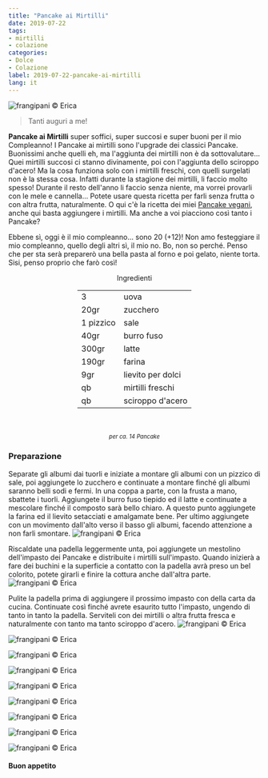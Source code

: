 ```yaml
---
title: "Pancake ai Mirtilli"
date: 2019-07-22
tags:
- mirtilli
- colazione
categories:
- Dolce
- Colazione
label: 2019-07-22-pancake-ai-mirtilli
lang: it 
---
```

![](header.jpeg "frangipani © Erica")

> Tanti auguri a me!

**Pancake ai Mirtilli** super soffici, super succosi e super buoni per il mio Compleanno! I Pancake ai mirtilli sono l'upgrade dei classici Pancake. Buonissimi anche quelli eh, ma l'aggiunta dei mirtilli non è da sottovalutare... Quei mirtilli succosi ci stanno divinamente, poi con l'aggiunta dello sciroppo d'acero! Ma la cosa funziona solo con i mirtilli freschi, con quelli surgelati non è la stessa cosa. Infatti durante la stagione dei mirtilli, li faccio molto spesso! Durante il resto dell'anno li faccio senza niente, ma vorrei provarli con le mele e cannella... Potete usare questa ricetta per farli senza frutta o con altra frutta, naturalmente. O qui c'è la ricetta dei miei <a href="https://frangipani.raiano.ch/2014-06-14-pancakes/" target="_blank">Pancake vegani</a>, anche qui basta aggiungere i mirtilli. Ma anche a voi piacciono così tanto i Pancake?

Ebbene sì, oggi è il mio compleanno... sono 20 (+12)! Non amo festeggiare il mio compleanno, quello degli altri sì, il mio no. Bo, non so perché. Penso che per sta serà preparerò una bella pasta al forno e poi gelato, niente torta. Sisi, penso proprio che farò così!

<div id="wrapper" style="text-align: center">
  <div id="yourdiv" style="display: inline-block;">
    <div class="ingredients" itemscope itemtype="http://schema.org/Recipe">
      <span itemprop="name" style="display:none;">Pancake ai Mirtilli</span>
      <span itemprop="recipeCategory" style="display:none;">Dolce</span>
      <img itemprop="image" style="display:none;" class="ignore-gallery-item" src="header.jpeg"/>
      <span itemprop="author" style="display:none;">Erica Raiano</span>
      <span itemprop="description" style="display:none;">I Pancake ai mirtilli sono l'upgrade dei classici Pancake. Super soffici, super succosi e super buoni.</span>
      <div class="ingredients-title">Ingredienti</div>
      <table>
        <tbody>
          <tr itemprop="recipeIngredient">
            <td>3</td>
            <td>uova</td>
          </tr>
          <tr itemprop="recipeIngredient">
            <td>20gr</td>
            <td>zucchero</td>
          </tr>
          <tr itemprop="recipeIngredient">
            <td>1 pizzico</td>
            <td>sale</td>
          </tr>
          <tr itemprop="recipeIngredient">
            <td>40gr</td>
            <td>burro fuso</td>
          </tr>
          <tr itemprop="recipeIngredient">
            <td>300gr</td>
            <td>latte</td>
          </tr>
          <tr itemprop="recipeIngredient">
            <td>190gr</td>
            <td>farina</td>
          </tr>
          <tr itemprop="recipeIngredient">
            <td>9gr</td>
            <td>lievito per dolci</td>  
          </tr>
          <tr itemprop="recipeIngredient">
            <td>qb</td>
            <td>mirtilli freschi</td> 
          </tr>
          <tr itemprop="recipeIngredient">
            <td>qb</td>
            <td>sciroppo d'acero</td>        
          </tr>
        </tbody>
      </table>
      <br></br>
      <i class="pull-right" style="font-size: 80%;">per ca. 14 Pancake</i>
    </div>
  </div>
</div>


<h3>
  <font color="grey">
    <i class="fa-solid fa-gears"></i>
  </font> Preparazione
</h3>

Separate gli albumi dai tuorli e iniziate a montare gli albumi con un pizzico di sale, poi aggiungete lo zucchero e continuate a montare finché gli albumi saranno belli sodi e fermi. In una coppa a parte, con la frusta a mano, sbattete i tuorli. Aggiungete il burro fuso tiepido ed il latte e continuate a mescolare finché il composto sarà bello chiaro. A questo punto aggiungete la farina ed il lievito setacciati e amalgamate bene. Per ultimo aggiungete con un movimento dall'alto verso il basso gli albumi, facendo attenzione a non farli smontare.
![](impasto.jpeg "frangipani © Erica")

Riscaldate una padella leggermente unta, poi aggiungete un mestolino dell'impasto dei Pancake e distribuite i mirtilli sull'impasto. Quando inizierà a fare dei buchini e la superficie a contatto con la padella avrà preso un bel colorito, potete girarli e finire la cottura anche dall'altra parte.
![](padella.jpeg "frangipani © Erica")

Pulite la padella prima di aggiungere il prossimo impasto con della carta da cucina. Continuate così finché avrete esaurito tutto l'impasto, ungendo di tanto in tanto la padella. Serviteli con dei mirtilli o altra frutta fresca e naturalmente con tanto ma tanto sciroppo d'acero.
![](risultato1.jpeg "frangipani © Erica")

![](risultato2.jpeg "frangipani © Erica")

![](risultato3.jpeg "frangipani © Erica")

![](risultato4.jpeg "frangipani © Erica")

![](risultato5.jpeg "frangipani © Erica")

![](risultato6.jpeg "frangipani © Erica")

![](risultato7.jpeg "frangipani © Erica")

![](risultato8.jpeg "frangipani © Erica")

![](risultato9.jpeg "frangipani © Erica")

<h4>Buon appetito
  <font color="red">
    <i class="fa-regular fa-face-smile"></i>
  </font>
</h4>
